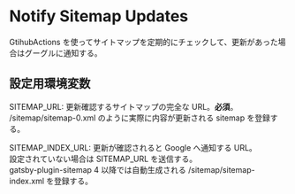# Notify Sitemap Updates

GtihubActions を使ってサイトマップを定期的にチェックして、更新があった場合はグーグルに通知する。

## 設定用環境変数

SITEMAP_URL: 更新確認するサイトマップの完全な URL。**必須**。  
/sitemap/sitemap-0.xml のように実際に内容が更新される sitemap を登録する。

SITEMAP_INDEX_URL: 更新が確認されると Google へ通知する URL。  
設定されていない場合は SITEMAP_URL を送信する。  
gatsby-plugin-sitemap 4 以降では自動生成される /sitemap/sitemap-index.xml を登録する。

